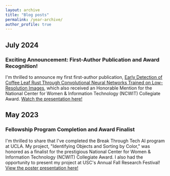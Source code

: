 ```yaml
---
layout: archive
title: "Blog posts"
permalink: /year-archive/
author_profile: true
---
```


## July 2024
### Exciting Announcement: First-Author Publication and Award Recognition!
I'm thrilled to announce my first first-author publication, [Early Detection of Coffee Leaf Rust Through Convolutional Neural Networks Trained on Low-Resolution Images](https://arxiv.org/abs/2407.14737), which also received an Honorable Mention for the National Center for Women & Information Technology (NCWIT) Collegiate Award. [Watch the presentation here!](https://www.aspirations.org/news/2024-aic-collegiate-award-recipients)

## May 2023
### Fellowship Program Completion and Award Finalist
I'm thrilled to share that I've completed the Break Through Tech AI program at UCLA. My project, "Identifying Objects and Sorting by Color," was honored as a finalist for the prestigious National Center for Women & Information Technology (NCWIT) Collegiate Award. I also had the opportunity to present my project at USC's Annual Fall Research Festival! [View the poster presentation here!](https://drive.google.com/file/d/17f7JacjnJOLgeG8WNawwyBqoH95mWzqm/view?usp=sharing) 
